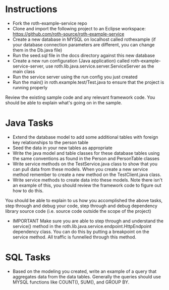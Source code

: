 # Instructions
- Fork the roth-example-service repo
- Clone and import the following project to an Eclipse workspace: https://github.com/roth-source/roth-example-service
- Create a new database in MYSQL on localhost called rothexample (if your database connection parameters are different, you can change them in the Db.java file)
- Run the seed.sql file in the docs directory against this new database
- Create a new run configuration (Java application) called roth-example-service-server, use roth.lib.java.service.server.ServiceServer as the main class
- Run the service server using the run config you just created
- Run the main() in roth.example.test/Test.java to ensure that the project is running properly

Review the existing sample code and any relevant framework code. You should be able to explain what's going on in the sample.

# Java Tasks
- Extend the database model to add some additional tables with foreign key relationships to the person table
- Seed the data in your new tables as appropriate
- Write the java model and table classes for these database tables using the same conventions as found in the Person and PersonTable classes
- Write service methods on the TestService.java class to show that you can pull data from these models. When you create a new service method remember to create a new method on the TestClient.java class.
- Write service methods to create data into these models. Note there isn't an example of this, you should review the framework code to figure out how to do this.

You should be able to explain to us how you accomplished the above tasks, step through and debug your code, step through and debug dependency library source code (i.e. source code outside the scope of the project)

* IMPORTANT Make sure you are able to step through and understand the service() method in the roth.lib.java.service.endpoint.HttpEndpoint dependency class.
  You can do this by putting a breakpoint on the service method. All traffic is funnelled through this method.

# SQL Tasks
- Based on the modeling you created, write an example of a query that aggregates data from the data tables. Generally the queries should use MYSQL functions like COUNT(), SUM(), and GROUP BY.

